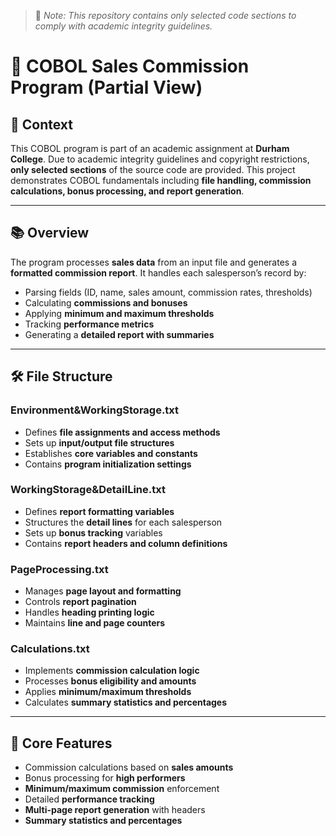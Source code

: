 > 📌 *Note: This repository contains only selected code sections to comply with academic integrity guidelines.*


# 📄 COBOL Sales Commission Program (Partial View)

## 🏫 Context

This COBOL program is part of an academic assignment at **Durham College**. Due to academic integrity guidelines and copyright restrictions, **only selected sections** of the source code are provided. This project demonstrates COBOL fundamentals including **file handling, commission calculations, bonus processing, and report generation**.

---

## 📚 Overview

The program processes **sales data** from an input file and generates a **formatted commission report**. It handles each salesperson’s record by:

- Parsing fields (ID, name, sales amount, commission rates, thresholds)
- Calculating **commissions and bonuses**
- Applying **minimum and maximum thresholds**
- Tracking **performance metrics**
- Generating a **detailed report with summaries**

---

## 🛠 File Structure

### **Environment&WorkingStorage.txt**
- Defines **file assignments and access methods**
- Sets up **input/output file structures**
- Establishes **core variables and constants**
- Contains **program initialization settings**

### **WorkingStorage&DetailLine.txt**
- Defines **report formatting variables**
- Structures the **detail lines** for each salesperson
- Sets up **bonus tracking** variables
- Contains **report headers and column definitions**

### **PageProcessing.txt**
- Manages **page layout and formatting**
- Controls **report pagination**
- Handles **heading printing logic**
- Maintains **line and page counters**

### **Calculations.txt**
- Implements **commission calculation logic**
- Processes **bonus eligibility and amounts**
- Applies **minimum/maximum thresholds**
- Calculates **summary statistics and percentages**

---

## 🧮 Core Features

- Commission calculations based on **sales amounts**
- Bonus processing for **high performers**
- **Minimum/maximum commission** enforcement
- Detailed **performance tracking**
- **Multi-page report generation** with headers
- **Summary statistics and percentages**
